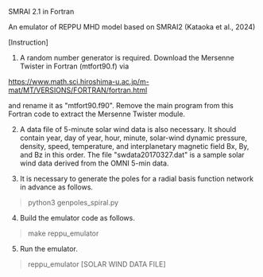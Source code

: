 SMRAI 2.1 in Fortran

An emulator of REPPU MHD model based on SMRAI2 (Kataoka et al., 2024)


[Instruction]

1. A random number generator is required. Download the Mersenne Twister
in Fortran (mtfort90.f) via 

https://www.math.sci.hiroshima-u.ac.jp/m-mat/MT/VERSIONS/FORTRAN/fortran.html

and rename it as "mtfort90.f90". Remove the main program from this Fortran 
code to extract the Mersenne Twister module. 


2. A data file of 5-minute solar wind data is also necessary.
It should contain year, day of year, hour, minute, solar-wind dynamic
pressure, density, speed, temperature, and interplanetary magnetic field
Bx, By, and Bz in this order. The file "swdata20170327.dat" is a sample 
solar wind data derived from the OMNI 5-min data. 


3. It is necessary to generate the poles for a radial basis function network
in advance as follows. 

> python3 genpoles_spiral.py


4. Build the emulator code as follows. 

> make reppu_emulator


5. Run the emulator.

> reppu_emulator [SOLAR WIND DATA FILE]

